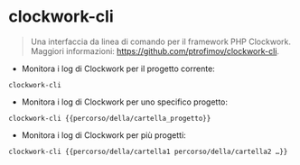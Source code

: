 # clockwork-cli

> Una interfaccia da linea di comando per il framework PHP Clockwork.
> Maggiori informazioni: <https://github.com/ptrofimov/clockwork-cli>.

- Monitora i log di Clockwork per il progetto corrente:

`clockwork-cli`

- Monitora i log di Clockwork per uno specifico progetto:

`clockwork-cli {{percorso/della/cartella_progetto}}`

- Monitora i log di Clockwork per più progetti:

`clockwork-cli {{percorso/della/cartella1 percorso/della/cartella2 …}}`
